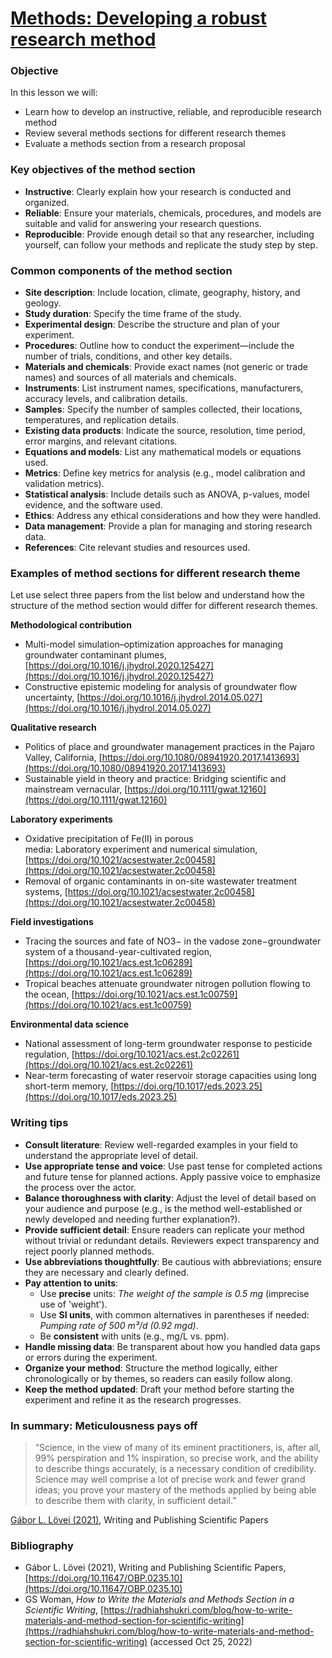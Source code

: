 # [Methods: Developing a robust research method](https://aselshall.github.io/rm/m04/methods)

### Objective
In this lesson we will:
- Learn how to develop an instructive, reliable, and reproducible research method
- Review several methods sections for different research themes
- Evaluate a methods section from a research proposal 

### Key objectives of the method section
- **Instructive**: Clearly explain how your research is conducted and organized.
- **Reliable**: Ensure your materials, chemicals, procedures, and models are suitable and valid for answering your research questions.
- **Reproducible**: Provide enough detail so that any researcher, including yourself, can follow your methods and replicate the study step by step.

### Common components of the method section
- **Site description**: Include location, climate, geography, history, and geology.
- **Study duration**: Specify the time frame of the study.
- **Experimental design**: Describe the structure and plan of your experiment.
- **Procedures**: Outline how to conduct the experiment—include the number of trials, conditions, and other key details.
- **Materials and chemicals**: Provide exact names (not generic or trade names) and sources of all materials and chemicals.
- **Instruments**: List instrument names, specifications, manufacturers, accuracy levels, and calibration details.
- **Samples**: Specify the number of samples collected, their locations, temperatures, and replication details.
- **Existing data products**: Indicate the source, resolution, time period, error margins, and relevant citations.
- **Equations and models**: List any mathematical models or equations used.
- **Metrics**: Define key metrics for analysis (e.g., model calibration and validation metrics).
- **Statistical analysis**: Include details such as ANOVA, p-values, model evidence, and the software used.
- **Ethics**: Address any ethical considerations and how they were handled.
- **Data management**: Provide a plan for managing and storing research data.
- **References**: Cite relevant studies and resources used.

### Examples of method sections for different research theme
Let use select three papers from the list below and understand how the structure of the method section would differ for different research themes.  

**Methodological contribution**    
- Multi-model simulation–optimization approaches for managing groundwater contaminant plumes, [https://doi.org/10.1016/j.jhydrol.2020.125427](https://doi.org/10.1016/j.jhydrol.2020.125427)
- Constructive epistemic modeling for analysis of groundwater flow uncertainty, [https://doi.org/10.1016/j.jhydrol.2014.05.027](https://doi.org/10.1016/j.jhydrol.2014.05.027) 

**Qualitative research** 
- Politics of place and groundwater management practices in the Pajaro Valley, California, [https://doi.org/10.1080/08941920.2017.1413693](https://doi.org/10.1080/08941920.2017.1413693)
- Sustainable yield in theory and practice: Bridging scientific and mainstream vernacular, [https://doi.org/10.1111/gwat.12160](https://doi.org/10.1111/gwat.12160) 

**Laboratory experiments** 
- Oxidative precipitation of Fe(II) in porous media: Laboratory experiment and numerical simulation, [https://doi.org/10.1021/acsestwater.2c00458](https://doi.org/10.1021/acsestwater.2c00458)
- Removal of organic contaminants in on-site wastewater treatment systems, [https://doi.org/10.1021/acsestwater.2c00458](https://doi.org/10.1021/acsestwater.2c00458)

**Field investigations** 
- Tracing the sources and fate of NO3− in the vadose zone−groundwater system of a thousand-year-cultivated region,[https://doi.org/10.1021/acs.est.1c06289](https://doi.org/10.1021/acs.est.1c06289)
- Tropical beaches attenuate groundwater nitrogen pollution flowing to the ocean, [https://doi.org/10.1021/acs.est.1c00759](https://doi.org/10.1021/acs.est.1c00759)

**Environmental data science**
- National assessment of long-term groundwater response to pesticide regulation, [https://doi.org/10.1021/acs.est.2c02261](https://doi.org/10.1021/acs.est.2c02261)
- Near-term forecasting of water reservoir storage capacities using long short-term memory, [https://doi.org/10.1017/eds.2023.25](https://doi.org/10.1017/eds.2023.25)

### Writing tips
- **Consult literature**: Review well-regarded examples in your field to understand the appropriate level of detail.
- **Use appropriate tense and voice**: Use past tense for completed actions and future tense for planned actions. Apply passive voice to emphasize the process over the actor.
- **Balance thoroughness with clarity**: Adjust the level of detail based on your audience and purpose (e.g., is the method well-established or newly developed and needing further explanation?).
- **Provide sufficient detail**: Ensure readers can replicate your method without trivial or redundant details. Reviewers expect transparency and reject poorly planned methods.
- **Use abbreviations thoughtfully**: Be cautious with abbreviations; ensure they are necessary and clearly defined.
- **Pay attention to units**:
   - Use **precise** units: *The weight of the sample is 0.5 mg* (imprecise use of 'weight').
   - Use **SI units**, with common alternatives in parentheses if needed: *Pumping rate of 500 m³/d (0.92 mgd)*.
   - Be **consistent** with units (e.g., mg/L vs. ppm).
- **Handle missing data**: Be transparent about how you handled data gaps or errors during the experiment.
- **Organize your method**: Structure the method logically, either chronologically or by themes, so readers can easily follow along.
- **Keep the method updated**: Draft your method before starting the experiment and refine it as the research progresses.

### In summary: Meticulousness pays off
>“Science, in the view of many of its eminent practitioners, is, after all, 99% perspiration and 1% inspiration, so precise work, and the ability to describe things accurately, is a necessary condition of credibility. Science may well comprise a lot of precise work and fewer grand ideas; you prove your mastery of the methods applied by being able to describe them with clarity, in sufficient detail.”

   [Gábor L. Lövei (2021)](https://doi.org/10.11647/OBP.0235.10), Writing and Publishing Scientific Papers

### Bibliography
- Gábor L. Lövei (2021), Writing and Publishing Scientific Papers, [https://doi.org/10.11647/OBP.0235.10](https://doi.org/10.11647/OBP.0235.10)
- GS Woman, *How to Write the Materials and Methods Section in a Scientific Writing*, [https://radhiahshukri.com/blog/how-to-write-materials-and-method-section-for-scientific-writing](https://radhiahshukri.com/blog/how-to-write-materials-and-method-section-for-scientific-writing) (accessed Oct 25, 2022)
